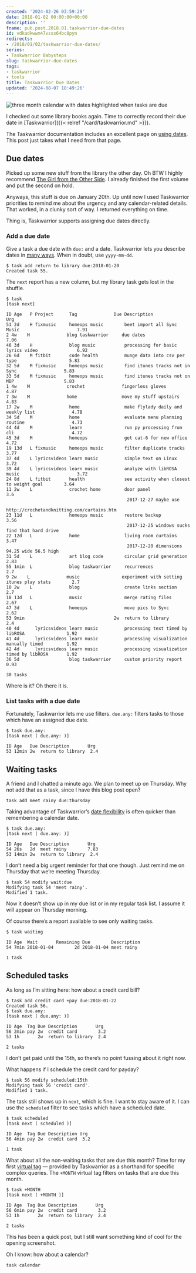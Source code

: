 ```yaml
---
created: '2024-02-26 03:59:29'
date: 2018-01-02 00:00:00+00:00
description: ''
fname: pub.post.2018.01.taskwarrior-due-dates
id: vdkadkwwm47vssx64bc8pyn
redirects:
- /2018/01/02/taskwarrior-due-dates/
series:
- Taskwarrior Babysteps
slug: taskwarrior-due-dates
tags:
- taskwarrior
- tools
title: Taskwarrior Due Dates
updated: '2024-08-07 18:49:26'
---
```


![three month calendar with dates highlighted when tasks are due](assets/img/2018/cover-2018-01-02.png)

I checked out some library books again. Time to correctly record their due date in [Taskwarrior]({{< relref "/card/taskwarrior.md" >}}).

<!--more-->

The Taskwarrior documentation includes an excellent page on [using dates](https://taskwarrior.org/docs/using_dates.html). This post just takes what I need from that page.

## Due dates

Picked up some new stuff from the library the other day. Oh BTW I highly recommend [The Girl from the Other Side](https://www.goodreads.com/book/show/30139736-the-girl-from-the-other-side). I already finished the first volume and put the second on hold.

Anyways, this stuff is due on January 20th. Up until now I used Taskwarrior priorities to remind me about the urgency and any calendar-related details. That worked, in a clunky sort of way. I returned everything on time.

Thing is, Taskwarrior supports assigning due dates directly.

### Add a due date

Give a task a due date with `due:` and a date. Taskwarrior lets you describe dates in [many ways](https://taskwarrior.org/docs/named_dates.html). When in doubt, use `yyyy-mm-dd`.

    $ task add return to library due:2018-01-20
    Created task 55.

The `next` report has a new column, but my library task gets lost in the shuffle.

    $ task
    [task next]

    ID Age   P Project      Tag              Due Description                                     Urg
    51 2d    H fixmusic     homeops music        beet import all Sync Music                      7.91
    2 4w    H              blog taskwarrior     due dates                                       7.06
    46 3d    H              blog music           processing for basic lyrics video               6.92
    26 6d    M fitbit       code health          munge data into csv per type                    5.83
    32 5d    M fixmusic     homeops music        find itunes tracks not in Sync                  5.83
    33 5d    M fixmusic     homeops music        find itunes tracks not on MBP                   5.83
    1 4w    M              crochet              fingerless gloves                               4.87
    7 3w    M              home                 move my stuff upstairs                          4.83
    17 2w    M              home                 make flylady daily and weekly list              4.78
    34 5d    M              home                 evaluate menu planning routine                  4.73
    44 4d    M              learn                run py processing from cli                      4.72
    45 3d    M              homeops              get cat-6 for new office                        4.72
    19 13d   L fixmusic     homeops music        filter duplicate tracks                         3.77
    37 4d    L lyricsvideos learn music          simple text on Linux                            3.72
    39 4d    L lyricsvideos learn music          analyze with libROSA music                      3.72
    24 8d    L fitbit       health               see activity when closest to weight goal        3.64
    11 2w    L              crochet home         door panel                                       3.6
                                                  2017-12-27 maybe use
                                                http://crochetandknitting.com/curtains.htm
    23 11d   L              homeops music        restore backup                                  3.56
                                                  2017-12-25 windows sucks find that hard drive
    22 12d   L              home                 living room curtains                            3.47
                                                  2017-12-20 dimensions 94.25 wide 56.5 high
    31 5d    L              art blog code        circular grid generation                        2.83
    55 1min  L              blog taskwarrior     recurrences                                      2.7
    9 2w    L              music                experiment with setting itunes play stats        2.7
    10 2w    L              blog                 create links section                             2.7
    18 13d   L              music                merge rating files                              2.67
    47 3d    L              homeops              move pics to Sync                               2.62
    53 9min                                  2w  return to library                                2.4
    40 4d      lyricsvideos learn music          processing text timed by libROSA                1.92
    41 4d      lyricsvideos learn music          processing visualization manually timed         1.92
    42 4d      lyricsvideos learn music          processing visualization timed by libROSA       1.92
    36 5d                   blog taskwarrior     custom priority report                          0.93

    30 tasks

Where is it? Oh there it is.

### List tasks with a due date

Fortunately, Taskwarrior lets me use filters. `due.any:` filters tasks to those which have an assigned due date.

    $ task due.any:
    [task next ( due.any: )]

    ID Age   Due Description       Urg 
    53 12min 2w  return to library  2.4

## Waiting tasks

A friend and I chatted a minute ago. We plan to meet up on Thursday. Why not add that as a task, since I have this blog post open?

    task add meet rainy due:thursday

Taking advantage of Taskwarrior’s [date flexibility](https://taskwarrior.org/docs/named_dates.html) is often quicker than remembering a calendar date.

    $ task due.any:
    [task next ( due.any: )]

    ID Age   Due Description       Urg 
    54 26s   2d  meet rainy        7.83
    53 14min 2w  return to library  2.4

I don’t need a big urgent reminder for that one though. Just remind me on Thursday that we’re meeting Thursday.

    $ task 54 modify wait:due
    Modifying task 54 'meet rainy'.
    Modified 1 task.

Now it doesn’t show up in my due list or in my regular task list. I assume it will appear on Thursday morning.

Of course there’s a report available to see only waiting tasks.

    $ task waiting

    ID Age  Wait       Remaining Due        Description
    54 7min 2018-01-04        2d 2018-01-04 meet rainy 

    1 task

## Scheduled tasks

As long as I’m sitting here: how about a credit card bill?

    $ task add credit card +pay due:2018-01-22
    Created task 56.
    $ task due.any:
    [task next ( due.any: )]

    ID Age  Tag Due Description       Urg 
    56 2min pay 2w  credit card        3.2
    53 1h       2w  return to library  2.4

    2 tasks

I don’t get paid until the 15th, so there’s no point fussing about it right now.

What happens if I schedule the credit card for payday?

    $ task 56 modify scheduled:15th
    Modifying task 56 'credit card'.
    Modified 1 task.

The task still shows up in `next`, which is fine. I want to stay aware of it. I can use the `scheduled` filter to see tasks which have a scheduled date.

    $ task scheduled
    [task next ( scheduled )]

    ID Age  Tag Due Description Urg 
    56 4min pay 2w  credit card  3.2

    1 task

What about all the non-waiting tasks that are due this month? Time for my first
[virtual tag](https://taskwarrior.org/docs/tags.html#supported) — provided by Taskwarrior as a shorthand for specific complex queries. The `+MONTH` virtual tag filters on tasks that are due this month.

    $ task +MONTH
    [task next ( +MONTH )]

    ID Age  Tag Due Description       Urg 
    56 6min pay 2w  credit card        3.2
    53 1h       2w  return to library  2.4

    2 tasks

This has been a quick post, but I still want something kind of cool for the opening screenshot.

Oh I know: how about a calendar?

    task calendar